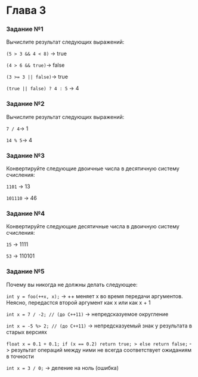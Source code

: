 # Глава 3

### Задание №1
Вычислите результат следующих выражений:

`(5 > 3 && 4 < 8)` -> true

`(4 > 6 && true)`-> false

`(3 >= 3 || false)`-> true

`(true || false) ? 4 : 5` -> 4

### Задание №2
Вычислите результат следующих выражений:

`7 / 4`-> 1

`14 % 5`-> 4

### Задание №3
Конвертируйте следующие двоичные числа в десятичную систему счисления:

`1101` -> 13

`101110` -> 46

### Задание №4
Конвертируйте следующие десятичные числа в двоичную систему счисления:

`15` -> 1111

`53` -> 110101

### Задание №5
Почему вы никогда не должны делать следующее:

`int y = foo(++x, x);` -> ++ меняет х во время передачи аргументов. Неясно, передастся второй аргумент как х или как х + 1

`int x = 7 / -2; // (до C++11)` -> непредсказуемое округление
 
`int x = -5 %> 2; // (до C++11)` -> непредсказуемый знак у результата в старых версиях 

`float x = 0.1 + 0.1; if (x == 0.2) return true; > else return false;` -> результат операций между ними не всегда соответствует ожиданиям в точности
 
`int x = 3 / 0;` -> деление на ноль (ошибка)
